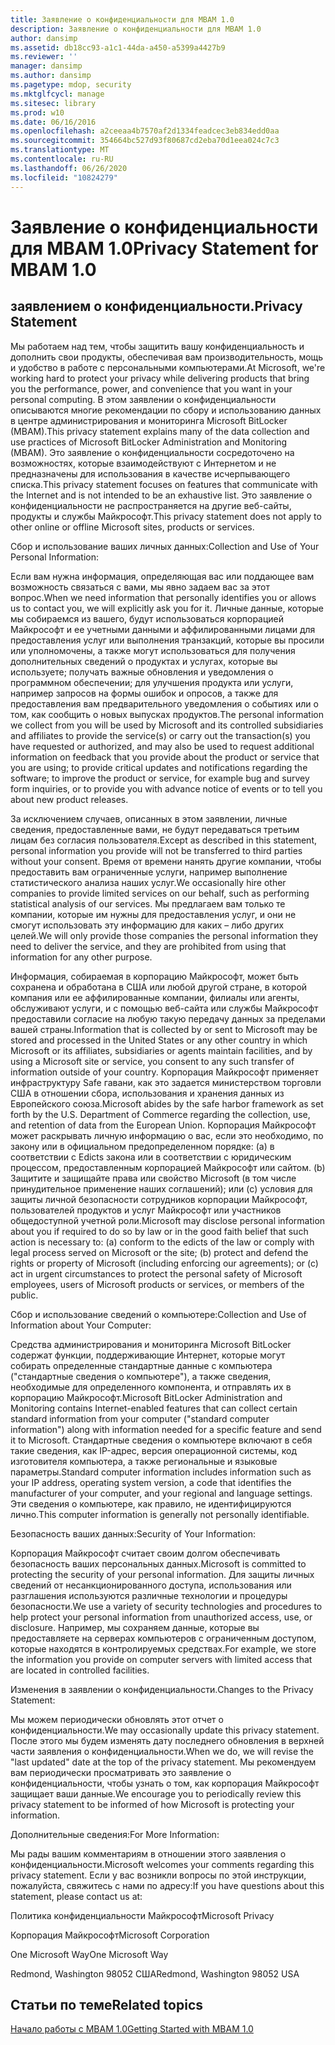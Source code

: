 ```yaml
---
title: Заявление о конфиденциальности для MBAM 1.0
description: Заявление о конфиденциальности для MBAM 1.0
author: dansimp
ms.assetid: db18cc93-a1c1-44da-a450-a5399a4427b9
ms.reviewer: ''
manager: dansimp
ms.author: dansimp
ms.pagetype: mdop, security
ms.mktglfcycl: manage
ms.sitesec: library
ms.prod: w10
ms.date: 06/16/2016
ms.openlocfilehash: a2ceeaa4b7570af2d1334feadcec3eb834edd0aa
ms.sourcegitcommit: 354664bc527d93f80687cd2eba70d1eea024c7c3
ms.translationtype: MT
ms.contentlocale: ru-RU
ms.lasthandoff: 06/26/2020
ms.locfileid: "10824279"
---
```

# <span data-ttu-id="ccf37-103">Заявление о конфиденциальности для MBAM 1.0</span><span class="sxs-lookup"><span data-stu-id="ccf37-103">Privacy Statement for MBAM 1.0</span></span>


## <span data-ttu-id="ccf37-104">заявлением о конфиденциальности.</span><span class="sxs-lookup"><span data-stu-id="ccf37-104">Privacy Statement</span></span>


<span data-ttu-id="ccf37-105">Мы работаем над тем, чтобы защитить вашу конфиденциальность и дополнить свои продукты, обеспечивая вам производительность, мощь и удобство в работе с персональными компьютерами.</span><span class="sxs-lookup"><span data-stu-id="ccf37-105">At Microsoft, we're working hard to protect your privacy while delivering products that bring you the performance, power, and convenience that you want in your personal computing.</span></span> <span data-ttu-id="ccf37-106">В этом заявлении о конфиденциальности описываются многие рекомендации по сбору и использованию данных в центре администрирования и мониторинга Microsoft BitLocker (MBAM).</span><span class="sxs-lookup"><span data-stu-id="ccf37-106">This privacy statement explains many of the data collection and use practices of Microsoft BitLocker Administration and Monitoring (MBAM).</span></span> <span data-ttu-id="ccf37-107">Это заявление о конфиденциальности сосредоточено на возможностях, которые взаимодействуют с Интернетом и не предназначены для использования в качестве исчерпывающего списка.</span><span class="sxs-lookup"><span data-stu-id="ccf37-107">This privacy statement focuses on features that communicate with the Internet and is not intended to be an exhaustive list.</span></span> <span data-ttu-id="ccf37-108">Это заявление о конфиденциальности не распространяется на другие веб-сайты, продукты и службы Майкрософт.</span><span class="sxs-lookup"><span data-stu-id="ccf37-108">This privacy statement does not apply to other online or offline Microsoft sites, products or services.</span></span>

<span data-ttu-id="ccf37-109">Сбор и использование ваших личных данных:</span><span class="sxs-lookup"><span data-stu-id="ccf37-109">Collection and Use of Your Personal Information:</span></span>

<span data-ttu-id="ccf37-110">Если вам нужна информация, определяющая вас или поддающее вам возможность связаться с вами, мы явно задаем вас за этот вопрос.</span><span class="sxs-lookup"><span data-stu-id="ccf37-110">When we need information that personally identifies you or allows us to contact you, we will explicitly ask you for it.</span></span> <span data-ttu-id="ccf37-111">Личные данные, которые мы собираемся из вашего, будут использоваться корпорацией Майкрософт и ее учетными данными и аффилированными лицами для предоставления услуг или выполнения транзакций, которые вы просили или уполномочены, а также могут использоваться для получения дополнительных сведений о продуктах и услугах, которые вы используете; получать важные обновления и уведомления о программном обеспечении; для улучшения продукта или услуги, например запросов на формы ошибок и опросов, а также для предоставления вам предварительного уведомления о событиях или о том, как сообщить о новых выпусках продуктов.</span><span class="sxs-lookup"><span data-stu-id="ccf37-111">The personal information we collect from you will be used by Microsoft and its controlled subsidiaries and affiliates to provide the service(s) or carry out the transaction(s) you have requested or authorized, and may also be used to request additional information on feedback that you provide about the product or service that you are using; to provide critical updates and notifications regarding the software; to improve the product or service, for example bug and survey form inquiries, or to provide you with advance notice of events or to tell you about new product releases.</span></span>

<span data-ttu-id="ccf37-112">За исключением случаев, описанных в этом заявлении, личные сведения, предоставленные вами, не будут передаваться третьим лицам без согласия пользователя.</span><span class="sxs-lookup"><span data-stu-id="ccf37-112">Except as described in this statement, personal information you provide will not be transferred to third parties without your consent.</span></span> <span data-ttu-id="ccf37-113">Время от времени нанять другие компании, чтобы предоставить вам ограниченные услуги, например выполнение статистического анализа наших услуг.</span><span class="sxs-lookup"><span data-stu-id="ccf37-113">We occasionally hire other companies to provide limited services on our behalf, such as performing statistical analysis of our services.</span></span> <span data-ttu-id="ccf37-114">Мы предлагаем вам только те компании, которые им нужны для предоставления услуг, и они не смогут использовать эту информацию для каких – либо других целей.</span><span class="sxs-lookup"><span data-stu-id="ccf37-114">We will only provide those companies the personal information they need to deliver the service, and they are prohibited from using that information for any other purpose.</span></span>

<span data-ttu-id="ccf37-115">Информация, собираемая в корпорацию Майкрософт, может быть сохранена и обработана в США или любой другой стране, в которой компания или ее аффилированные компании, филиалы или агенты, обслуживают услуги, и с помощью веб-сайта или службы Майкрософт предоставили согласие на любую такую передачу данных за пределами вашей страны.</span><span class="sxs-lookup"><span data-stu-id="ccf37-115">Information that is collected by or sent to Microsoft may be stored and processed in the United States or any other country in which Microsoft or its affiliates, subsidiaries or agents maintain facilities, and by using a Microsoft site or service, you consent to any such transfer of information outside of your country.</span></span> <span data-ttu-id="ccf37-116">Корпорация Майкрософт применяет инфраструктуру Safe гавани, как это задается министерством торговли США в отношении сбора, использования и хранения данных из Европейского союза.</span><span class="sxs-lookup"><span data-stu-id="ccf37-116">Microsoft abides by the safe harbor framework as set forth by the U.S. Department of Commerce regarding the collection, use, and retention of data from the European Union.</span></span> <span data-ttu-id="ccf37-117">Корпорация Майкрософт может раскрывать личную информацию о вас, если это необходимо, по закону или в официальном предопределенном порядке: (a) в соответствии с Edicts закона или в соответствии с юридическим процессом, предоставленным корпорацией Майкрософт или сайтом. (b) Защитите и защищайте права или свойство Microsoft (в том числе принудительное применение наших соглашений); или (c) условия для защиты личной безопасности сотрудников корпорации Майкрософт, пользователей продуктов и услуг Майкрософт или участников общедоступной учетной роли.</span><span class="sxs-lookup"><span data-stu-id="ccf37-117">Microsoft may disclose personal information about you if required to do so by law or in the good faith belief that such action is necessary to: (a) conform to the edicts of the law or comply with legal process served on Microsoft or the site; (b) protect and defend the rights or property of Microsoft (including enforcing our agreements); or (c) act in urgent circumstances to protect the personal safety of Microsoft employees, users of Microsoft products or services, or members of the public.</span></span>

<span data-ttu-id="ccf37-118">Сбор и использование сведений о компьютере:</span><span class="sxs-lookup"><span data-stu-id="ccf37-118">Collection and Use of Information about Your Computer:</span></span>

<span data-ttu-id="ccf37-119">Средства администрирования и мониторинга Microsoft BitLocker содержат функции, поддерживающие Интернет, которые могут собирать определенные стандартные данные с компьютера ("стандартные сведения о компьютере"), а также сведения, необходимые для определенного компонента, и отправлять их в корпорацию Майкрософт.</span><span class="sxs-lookup"><span data-stu-id="ccf37-119">Microsoft BitLocker Administration and Monitoring contains Internet-enabled features that can collect certain standard information from your computer ("standard computer information") along with information needed for a specific feature and send it to Microsoft.</span></span> <span data-ttu-id="ccf37-120">Стандартные сведения о компьютере включают в себя такие сведения, как IP-адрес, версия операционной системы, код изготовителя компьютера, а также региональные и языковые параметры.</span><span class="sxs-lookup"><span data-stu-id="ccf37-120">Standard computer information includes information such as your IP address, operating system version, a code that identifies the manufacturer of your computer, and your regional and language settings.</span></span> <span data-ttu-id="ccf37-121">Эти сведения о компьютере, как правило, не идентифицируются лично.</span><span class="sxs-lookup"><span data-stu-id="ccf37-121">This computer information is generally not personally identifiable.</span></span>

<span data-ttu-id="ccf37-122">Безопасность ваших данных:</span><span class="sxs-lookup"><span data-stu-id="ccf37-122">Security of Your Information:</span></span>

<span data-ttu-id="ccf37-123">Корпорация Майкрософт считает своим долгом обеспечивать безопасность ваших персональных данных.</span><span class="sxs-lookup"><span data-stu-id="ccf37-123">Microsoft is committed to protecting the security of your personal information.</span></span> <span data-ttu-id="ccf37-124">Для защиты личных сведений от несанкционированного доступа, использования или разглашения используются различные технологии и процедуры безопасности.</span><span class="sxs-lookup"><span data-stu-id="ccf37-124">We use a variety of security technologies and procedures to help protect your personal information from unauthorized access, use, or disclosure.</span></span> <span data-ttu-id="ccf37-125">Например, мы сохраняем данные, которые вы предоставляете на серверах компьютеров с ограниченным доступом, которые находятся в контролируемых средствах.</span><span class="sxs-lookup"><span data-stu-id="ccf37-125">For example, we store the information you provide on computer servers with limited access that are located in controlled facilities.</span></span>

<span data-ttu-id="ccf37-126">Изменения в заявлении о конфиденциальности.</span><span class="sxs-lookup"><span data-stu-id="ccf37-126">Changes to the Privacy Statement:</span></span>

<span data-ttu-id="ccf37-127">Мы можем периодически обновлять этот отчет о конфиденциальности.</span><span class="sxs-lookup"><span data-stu-id="ccf37-127">We may occasionally update this privacy statement.</span></span> <span data-ttu-id="ccf37-128">После этого мы будем изменять дату последнего обновления в верхней части заявления о конфиденциальности.</span><span class="sxs-lookup"><span data-stu-id="ccf37-128">When we do, we will revise the "last updated" date at the top of the privacy statement.</span></span> <span data-ttu-id="ccf37-129">Мы рекомендуем вам периодически просматривать это заявление о конфиденциальности, чтобы узнать о том, как корпорация Майкрософт защищает ваши данные.</span><span class="sxs-lookup"><span data-stu-id="ccf37-129">We encourage you to periodically review this privacy statement to be informed of how Microsoft is protecting your information.</span></span>

<span data-ttu-id="ccf37-130">Дополнительные сведения:</span><span class="sxs-lookup"><span data-stu-id="ccf37-130">For More Information:</span></span>

<span data-ttu-id="ccf37-131">Мы рады вашим комментариям в отношении этого заявления о конфиденциальности.</span><span class="sxs-lookup"><span data-stu-id="ccf37-131">Microsoft welcomes your comments regarding this privacy statement.</span></span> <span data-ttu-id="ccf37-132">Если у вас возникли вопросы по этой инструкции, пожалуйста, свяжитесь с нами по адресу:</span><span class="sxs-lookup"><span data-stu-id="ccf37-132">If you have questions about this statement, please contact us at:</span></span>

<span data-ttu-id="ccf37-133">Политика конфиденциальности Майкрософт</span><span class="sxs-lookup"><span data-stu-id="ccf37-133">Microsoft Privacy</span></span>

<span data-ttu-id="ccf37-134">Корпорация Майкрософт</span><span class="sxs-lookup"><span data-stu-id="ccf37-134">Microsoft Corporation</span></span>

<span data-ttu-id="ccf37-135">One Microsoft Way</span><span class="sxs-lookup"><span data-stu-id="ccf37-135">One Microsoft Way</span></span>

<span data-ttu-id="ccf37-136">Redmond, Washington 98052 США</span><span class="sxs-lookup"><span data-stu-id="ccf37-136">Redmond, Washington 98052 USA</span></span>

## <span data-ttu-id="ccf37-137">Статьи по теме</span><span class="sxs-lookup"><span data-stu-id="ccf37-137">Related topics</span></span>


[<span data-ttu-id="ccf37-138">Начало работы с MBAM 1.0</span><span class="sxs-lookup"><span data-stu-id="ccf37-138">Getting Started with MBAM 1.0</span></span>](getting-started-with-mbam-10.md)

 

 





